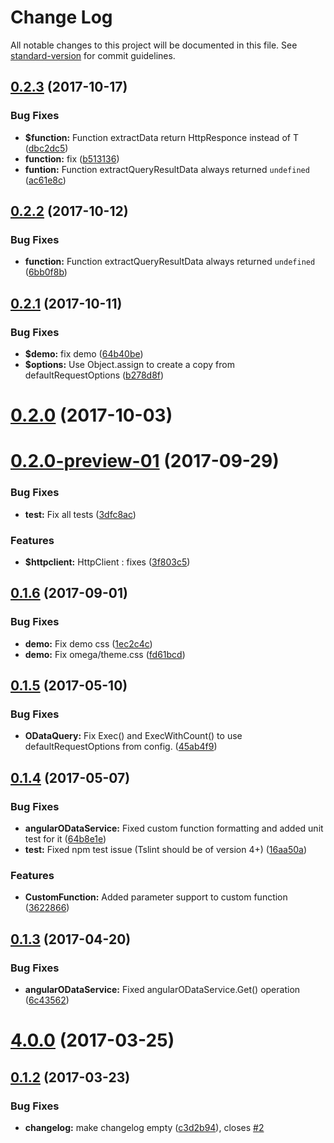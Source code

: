 # Change Log

All notable changes to this project will be documented in this file. See [standard-version](https://github.com/conventional-changelog/standard-version) for commit guidelines.

<a name="0.2.3"></a>
## [0.2.3](https://github.com/StefH/angular-odata-es5/compare/v0.2.2...v0.2.3) (2017-10-17)


### Bug Fixes

* **$function:** Function extractData return HttpResponce<T> instead of T ([dbc2dc5](https://github.com/StefH/angular-odata-es5/commit/dbc2dc5))
* **function:** fix ([b513136](https://github.com/StefH/angular-odata-es5/commit/b513136))
* **funtion:** Function extractQueryResultData always returned `undefined` ([ac61e8c](https://github.com/StefH/angular-odata-es5/commit/ac61e8c))



<a name="0.2.2"></a>
## [0.2.2](https://github.com/StefH/angular-odata-es5/compare/v0.2.1...v0.2.2) (2017-10-12)


### Bug Fixes

* **function:** Function extractQueryResultData always returned `undefined` ([6bb0f8b](https://github.com/StefH/angular-odata-es5/commit/6bb0f8b))



<a name="0.2.1"></a>
## [0.2.1](https://github.com/StefH/angular-odata-es5/compare/v0.2.0...v0.2.1) (2017-10-11)


### Bug Fixes

* **$demo:** fix demo ([64b40be](https://github.com/StefH/angular-odata-es5/commit/64b40be))
* **$options:** Use Object.assign to create a copy from defaultRequestOptions ([b278d8f](https://github.com/StefH/angular-odata-es5/commit/b278d8f))



<a name="0.2.0"></a>
# [0.2.0](https://github.com/StefH/angular-odata-es5/compare/v0.2.0-preview-01...v0.2.0) (2017-10-03)



<a name="0.2.0-preview-01"></a>
# [0.2.0-preview-01](https://github.com/StefH/angular-odata-es5/compare/v0.1.6...v0.2.0-preview-01) (2017-09-29)


### Bug Fixes

* **test:** Fix all tests ([3dfc8ac](https://github.com/StefH/angular-odata-es5/commit/3dfc8ac))


### Features

* **$httpclient:** HttpClient : fixes ([3f803c5](https://github.com/StefH/angular-odata-es5/commit/3f803c5))



<a name="0.1.6"></a>
## [0.1.6](https://github.com/StefH/angular-odata-es5/compare/v0.1.5...v0.1.6) (2017-09-01)


### Bug Fixes

* **demo:** Fix demo css ([1ec2c4c](https://github.com/StefH/angular-odata-es5/commit/1ec2c4c))
* **demo:** Fix omega/theme.css ([fd61bcd](https://github.com/StefH/angular-odata-es5/commit/fd61bcd))



<a name="0.1.5"></a>
## [0.1.5](https://github.com/StefH/angular-odata-es5/compare/v0.1.4...v0.1.5) (2017-05-10)


### Bug Fixes

* **ODataQuery:** Fix Exec() and ExecWithCount() to use defaultRequestOptions from config. ([45ab4f9](https://github.com/StefH/angular-odata-es5/commit/45ab4f9))



<a name="0.1.4"></a>
## [0.1.4](https://github.com/StefH/angular-odata-es5/compare/v0.1.3...v0.1.4) (2017-05-07)


### Bug Fixes

* **angularODataService:** Fixed custom function formatting and added unit test for it ([64b8e1e](https://github.com/StefH/angular-odata-es5/commit/64b8e1e))
* **test:** Fixed npm test issue (Tslint should be of version 4+) ([16aa50a](https://github.com/StefH/angular-odata-es5/commit/16aa50a))


### Features

* **CustomFunction:** Added parameter support to custom function ([3622866](https://github.com/StefH/angular-odata-es5/commit/3622866))



<a name="0.1.3"></a>
## [0.1.3](https://github.com/StefH/angular-odata-es5/compare/v4.0.0...v0.1.3) (2017-04-20)


### Bug Fixes

* **angularODataService:** Fixed angularODataService.Get() operation ([6c43562](https://github.com/StefH/angular-odata-es5/commit/6c43562))



<a name="4.0.0"></a>
# [4.0.0](https://github.com/StefH/angular-odata-es5/compare/v0.1.2...v4.0.0) (2017-03-25)



<a name="0.1.2"></a>
## [0.1.2](https://github.com/StefH/angular-odata-es5/compare/v0.1.1...v0.1.2) (2017-03-23)


### Bug Fixes

* **changelog:** make changelog empty ([c3d2b94](https://github.com/StefH/angular-odata-es5/commit/c3d2b94)), closes [#2](https://github.com/StefH/angular-odata-es5/issues/2)




